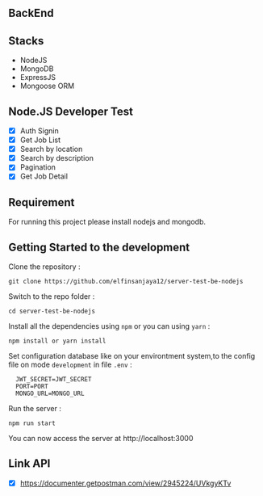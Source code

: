 ## BackEnd

## Stacks

- NodeJS
- MongoDB
- ExpressJS
- Mongoose ORM

## Node.JS Developer Test

- [x] Auth Signin
- [x] Get Job List
- [x] Search by location
- [x] Search by description
- [x] Pagination
- [x] Get Job Detail

## Requirement

For running this project please install nodejs and mongodb.

## Getting Started to the development

Clone the repository :

```
git clone https://github.com/elfinsanjaya12/server-test-be-nodejs
```

Switch to the repo folder :

```
cd server-test-be-nodejs
```

Install all the dependencies using `npm` or you can using `yarn` :

```
npm install or yarn install
```

Set configuration database like on your environtment system,to the config file on mode `development` in file `.env` :

```
  JWT_SECRET=JWT_SECRET
  PORT=PORT
  MONGO_URL=MONGO_URL
```

Run the server :

```
npm run start
```

You can now access the server at http://localhost:3000

## Link API

- [x] https://documenter.getpostman.com/view/2945224/UVkgyKTv
